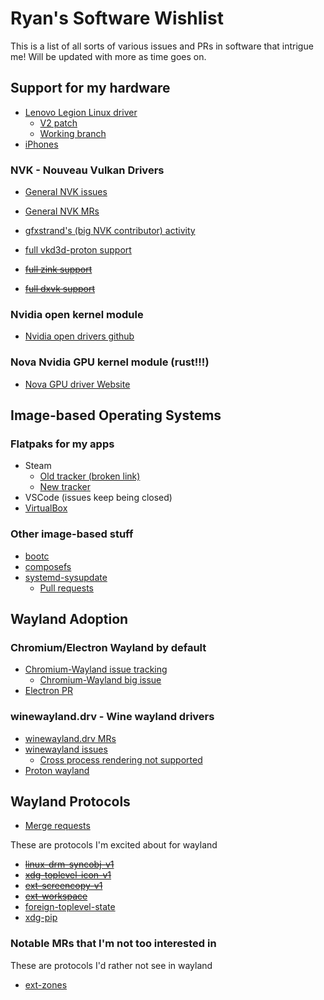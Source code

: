 # Ryan's Software Wishlist

This is a list of all sorts of various issues and PRs in software that intrigue me! Will be updated with more as time goes on.

## Support for my hardware

- [Lenovo Legion Linux driver](https://lore.kernel.org/lkml/20241217230645.15027-1-derekjohn.clark@gmail.com/)
    - [V2 patch](https://lore.kernel.org/lkml/20250102004854.14874-1-derekjohn.clark@gmail.com/)
    - [Working branch](https://github.com/pastaq/linux/tree/pastaq/lenovo-wmi-for-next)
- [iPhones](https://www.phoronix.com/news/Apple-DWI-Backlight-Linux-v4)

### NVK - Nouveau Vulkan Drivers

- [General NVK issues](https://gitlab.freedesktop.org/mesa/mesa/-/issues/?label_name%5B%5D=NVK)  
- [General NVK MRs](https://gitlab.freedesktop.org/mesa/mesa/-/merge_requests?label_name%5B%5D=NVK)  
- [gfxstrand's (big NVK contributor) activity](https://gitlab.freedesktop.org/gfxstrand)

- [full vkd3d-proton support](https://gitlab.freedesktop.org/mesa/mesa/-/issues/9479)
- ~~[full zink support](https://gitlab.freedesktop.org/mesa/mesa/-/issues/9477)~~
- ~~[full dxvk support](https://gitlab.freedesktop.org/mesa/mesa/-/issues/9478)~~

### Nvidia open kernel module

- [Nvidia open drivers github](https://github.com/NVIDIA/open-gpu-kernel-modules)

### Nova Nvidia GPU kernel module (rust!!!)

- [Nova GPU driver Website](https://rust-for-linux.com/nova-gpu-driver)

## Image-based Operating Systems

### Flatpaks for my apps

- Steam
    - [Old tracker (broken link)](https://github.com/ValveSoftware/steam-for-linux/issues/4473)
    - [New tracker](https://github.com/ValveSoftware/steam-for-linux/issues/11620)
- VSCode (issues keep being closed)
- [VirtualBox](https://discourse.flathub.org/t/package-virtualbox/4347)

### Other image-based stuff

- [bootc](https://github.com/containers/bootc)
- [composefs](https://github.com/containers/composefs)
- [systemd-sysupdate](https://github.com/systemd/systemd/labels/sysupdate)
    - [Pull requests](https://github.com/systemd/systemd/pulls?q=is%3Aopen+is%3Apr+label%3Asysupdate)

## Wayland Adoption

### Chromium/Electron Wayland by default
- [Chromium-Wayland issue tracking](https://issues.chromium.org/issues?q=componentid:1456988%20status:(open%20%7C%20new%20%7C%20assigned%20%7C%20accepted))
    - [Chromium-Wayland big issue](https://issues.chromium.org/issues/40083534)
- [Electron PR](https://github.com/electron/electron/pull/35630)

### winewayland.drv - Wine wayland drivers
- [winewayland.drv MRs](https://gitlab.winehq.org/wine/wine/-/merge_requests?scope=all&search=winewayland&sort=updated_desc&state=opened)
- [winewayland issues](https://bugs.winehq.org/buglist.cgi?component=winewayland&order=changeddate%20DESC%2Cbug_status%2Cpriority%2Cassigned_to%2Cbug_id&product=Wine&query_based_on=&query_format=advanced&resolution=---)
    - [Cross process rendering not supported](https://bugs.winehq.org/show_bug.cgi?id=56014#c1)
- [Proton wayland](https://github.com/ValveSoftware/Proton/issues/4638)

## Wayland Protocols

- [Merge requests](https://gitlab.freedesktop.org/wayland/wayland-protocols/-/merge_requests?sort=updated_desc)

These are protocols I'm excited about for wayland

- ~~[linux-drm-syncobj-v1](https://gitlab.freedesktop.org/wayland/wayland-protocols/-/merge_requests/90)~~
- ~~[xdg-toplevel-icon-v1](https://gitlab.freedesktop.org/wayland/wayland-protocols/-/merge_requests/269)~~
- ~~[ext-screencopy-v1](https://gitlab.freedesktop.org/wayland/wayland-protocols/-/merge_requests/124)~~
- ~~[ext-workspace](https://gitlab.freedesktop.org/wayland/wayland-protocols/-/merge_requests/40)~~
- [foreign-toplevel-state](https://gitlab.freedesktop.org/wayland/wayland-protocols/-/merge_requests/196)
- [xdg-pip](https://gitlab.freedesktop.org/wayland/wayland-protocols/-/merge_requests/132)

### Notable MRs that I'm not too interested in

These are protocols I'd rather not see in wayland

- [ext-zones](https://gitlab.freedesktop.org/wayland/wayland-protocols/-/merge_requests/264)
